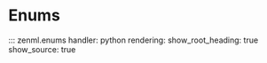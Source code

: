 # Enums

::: zenml.enums
    handler: python
    rendering:
      show_root_heading: true
      show_source: true
